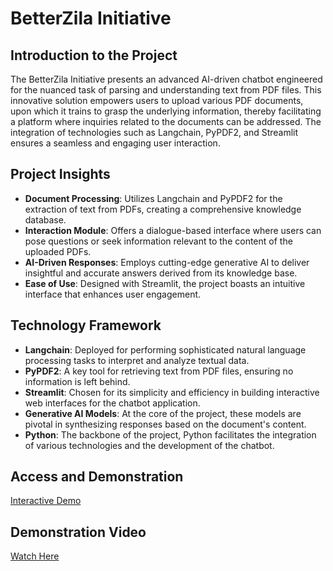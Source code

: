 # BetterZila Initiative

## Introduction to the Project
The BetterZila Initiative presents an advanced AI-driven chatbot engineered for the nuanced task of parsing and understanding text from PDF files. This innovative solution empowers users to upload various PDF documents, upon which it trains to grasp the underlying information, thereby facilitating a platform where inquiries related to the documents can be addressed. The integration of technologies such as Langchain, PyPDF2, and Streamlit ensures a seamless and engaging user interaction.

## Project Insights
- **Document Processing**: Utilizes Langchain and PyPDF2 for the extraction of text from PDFs, creating a comprehensive knowledge database.
- **Interaction Module**: Offers a dialogue-based interface where users can pose questions or seek information relevant to the content of the uploaded PDFs.
- **AI-Driven Responses**: Employs cutting-edge generative AI to deliver insightful and accurate answers derived from its knowledge base.
- **Ease of Use**: Designed with Streamlit, the project boasts an intuitive interface that enhances user engagement.

## Technology Framework
- **Langchain**: Deployed for performing sophisticated natural language processing tasks to interpret and analyze textual data.
- **PyPDF2**: A key tool for retrieving text from PDF files, ensuring no information is left behind.
- **Streamlit**: Chosen for its simplicity and efficiency in building interactive web interfaces for the chatbot application.
- **Generative AI Models**: At the core of the project, these models are pivotal in synthesizing responses based on the document's content.
- **Python**: The backbone of the project, Python facilitates the integration of various technologies and the development of the chatbot.

## Access and Demonstration
[Interactive Demo]([http://localhost:8501/])

## Demonstration Video

[Watch Here]([https://www.loom.com/share/77142a2277604a20b7ae7d326a6ddb0d](https://www.loom.com/share/391d5da3550c4c42ae1544e2e2b6fafb?sid=0b5dfb56-69a9-4b62-95a7-51f8d373ba26)https://www.loom.com/share/391d5da3550c4c42ae1544e2e2b6fafb?sid=0b5dfb56-69a9-4b62-95a7-51f8d373ba26)
